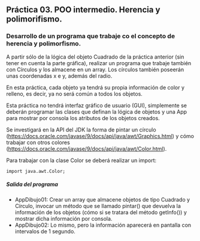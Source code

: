 ## Práctica 03. POO intermedio. Herencia y polimorifismo. 
### Desarrollo de un programa que trabaje co el concepto de herencia y polimorfismo.

A partir sólo de la lógica del objeto Cuadrado de la práctica anterior (sin tener en cuenta la parte gráfica), realizar un programa que trabaje también con Círculos y los almacene en un array. Los círculos también poseerán unas coordenadas x e y, además del radio.

En esta práctica, cada objeto ya tendrá su propia información de color y relleno, es decir, ya no será común a todos los objetos.

Esta práctica no tendrá interfaz gráfico de usuario (GUI), simplemente se deberán programar las clases que definan la lógica de objetos y una App para mostrar por consola los atributos de los objetos creados.

Se investigará en la API del JDK la forma de pintar un círculo (https://docs.oracle.com/javase/9/docs/api/java/awt/Graphics.html) y cómo trabajar con otros colores (https://docs.oracle.com/javase/9/docs/api/java/awt/Color.html).

Para trabajar con la clase Color se deberá realizar un import:
```
import java.awt.Color;
```

##### Salida del programa
* AppDibujo01: Crear un array que almacene objetos de tipo Cuadrado y Círculo, invocar un método que se llamado pintar() que devuelva la información de los objetos (cómo si se tratara del método getInfo()) y mostrar dicha información por consola.
* AppDibujo02: Lo mismo, pero la información aparecerá en pantalla con intervalos de 1 segundo.



